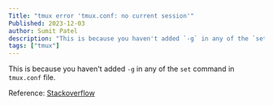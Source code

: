 ```yaml
---
Title: "tmux error 'tmux.conf: no current session'"
Published: 2023-12-03
author: Sumit Patel
description: "This is because you haven't added `-g` in any of the `set` command in `tmux.conf` file."
tags: ["tmux"]
---
```



This is because you haven't added `-g` in any of the `set` command in `tmux.conf` file.

Reference: [Stackoverflow](https://stackoverflow.com/a/55805036)
